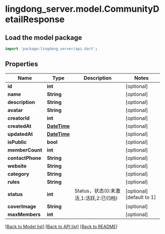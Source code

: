 # lingdong_server.model.CommunityDetailResponse

## Load the model package
```dart
import 'package:lingdong_server/api.dart';
```

## Properties
Name | Type | Description | Notes
------------ | ------------- | ------------- | -------------
**id** | **int** |  | [optional] 
**name** | **String** |  | [optional] 
**description** | **String** |  | [optional] 
**avatar** | **String** |  | [optional] 
**creatorId** | **int** |  | [optional] 
**createdAt** | [**DateTime**](DateTime.md) |  | [optional] 
**updatedAt** | [**DateTime**](DateTime.md) |  | [optional] 
**isPublic** | **bool** |  | [optional] 
**memberCount** | **int** |  | [optional] 
**contactPhone** | **String** |  | [optional] 
**website** | **String** |  | [optional] 
**category** | **String** |  | [optional] 
**rules** | **String** |  | [optional] 
**status** | **int** | Status，状态(0:未激活,1:活跃,2:已归档) | [optional] [default to 1]
**coverImage** | **String** |  | [optional] 
**maxMembers** | **int** |  | [optional] 

[[Back to Model list]](../README.md#documentation-for-models) [[Back to API list]](../README.md#documentation-for-api-endpoints) [[Back to README]](../README.md)


